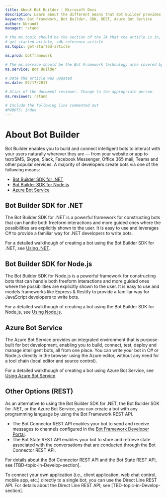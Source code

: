 ```yaml
---
title: About Bot Builder | Microsoft Docs
description: Learn about the different means that Bot Builder provides for building a bot using the Bot Framework.
keywords: Bot Framework, Bot Builder, SDK, REST, Azure Bot Service
author: kbrandl
manager: rstand

# the ms.topic should be the section of the IA that the article is in, with the suffix -article. Some examples:
# get-started article, sdk-reference-article
ms.topic: get-started-article

ms.prod: botframework

# The ms.service should be the Bot Framework technology area covered by the article, e.g., Bot Builder, LUIS, Azure Bot Service
ms.service: Bot Builder

# Date the article was updated
ms.date: 02/17/2017

# Alias of the document reviewer. Change to the appropriate person.
ms.reviewer: rstand

# Include the following line commented out
#ROBOTS: Index
---
```


# About Bot Builder

Bot Builder enables you to build and connect intelligent bots to interact with your users naturally wherever they are — from your website or app to text/SMS, Skype, Slack, Facebook Messenger, Office 365 mail, Teams and other popular services. 
A majority of developers create bots via one of the following means:

- [Bot Builder SDK for .NET](#dotnet) 
- [Bot Builder SDK for Node.js](#node)
- [Azure Bot Service](#azure)

## <a id="dotnet"></a>Bot Builder SDK for .NET
The Bot Builder SDK for .NET is a powerful framework for constructing bots that can handle both freeform interactions and more guided ones where the possibilities are explicitly shown to the user. It is easy to use and leverages C# to provide a familiar way for .NET developers to write bots. 

For a detailed walkthough of creating a bot using the Bot Builder SDK for .NET, see <a href="bot-framework-dotnet-getstarted.md">Using .NET</a>.

## <a id="node"></a>Bot Builder SDK for Node.js
The Bot Builder SDK for Node.js is a powerful framework for constructing bots that can handle both freeform interactions and more guided ones where the possibilities are explicitly shown to the user. It is easy to use and models frameworks like Express & Restify to provide a familiar way for JavaScript developers to write bots. 

For a detailed walkthough of creating a bot using the Bot Builder SDK for Node.js, see <a href="bot-framework-nodejs-getstarted.md">Using Node.js</a>.

## <a id="azure"></a>Azure Bot Service
The Azure Bot Service provides an integrated environment that is purpose-built for bot development, 
enabling you to build, connect, test, deploy and manage intelligent bots, all from one place. 
You can write your bot in C# or Node.js directly in the browser using the Azure editor, without any need for a tool chain (local editor and source control). 

For a detailed walkthough of creating a bot using Azure Bot Service, see <a href="bot-framework-azure-getstarted.md">Using Azure Bot Service</a>.

## Other Options (REST)
As an alternative to using the Bot Builder SDK for .NET, the Bot Builder SDK for .NET, or the Azure Bot Service, 
you can create a bot with any programming language by using the Bot Framework REST API.
- The Bot Connector REST API enables your bot to send and receive messages to channels configured in the [Bot Framework Developer Portal](https://dev.botframework.com/). 
- The Bot State REST API enables your bot to store and retrieve state associated with the conversations that are conducted through the Bot Connector REST API. 

For details about the Bot Connector REST API and the Bot State REST API, see [TBD-topic-in-Develop-section].

To connect your own application (i.e., client application, web chat control, mobile app, etc.) directly to a single bot, 
you can use the Direct Line REST API. 
For details about the Direct Line REST API, see [TBD-topic-in-Develop-section].